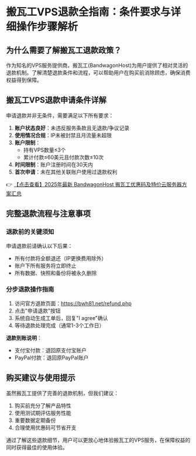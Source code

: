 # 搬瓦工VPS退款全指南：条件要求与详细操作步骤解析

## 为什么需要了解搬瓦工退款政策？

作为知名的VPS服务提供商，搬瓦工(BandwagonHost)为用户提供了相对灵活的退款机制。了解清楚退款条件和流程，可以帮助用户在购买前消除顾虑，确保消费权益得到保障。

## 搬瓦工VPS退款申请条件详解

申请退款并非无条件，需要满足以下所有要求：

1. **账户状态良好**：未违反服务条款且无退款/争议记录
2. **使用情况合规**：IP未被封禁且月流量未超限
3. **账户限制**：
   - 持有VPS数量≤3个
   - 累计付款≤60美元且付款次数≤10次
4. **时间限制**：账户注册时间在30天内
5. **首次申请**：未在其他关联账户使用过退款权利

👉 [【点击查看】2025年最新 BandwagonHost 搬瓦工优惠码及特价云服务器方案汇总](https://bit.ly/banwagon)

## 完整退款流程与注意事项

### 退款前的关键须知

申请退款前请确认以下后果：
- 所有付款将全额退还（IP更换费用除外）
- 账户下所有服务将立即终止
- 所有数据、快照和备份将被永久删除

### 分步退款操作指南

1. 访问官方退款页面：https://bwh81.net/refund.php
2. 点击"申请退款"按钮
3. 系统自动生成工单后，回复"I agree"确认
4. 等待退款处理完成（通常1-3个工作日）

**退款到账说明**：
- 支付宝付款：退回原支付宝账户
- PayPal付款：退回原PayPal账户

## 购买建议与使用提示

虽然搬瓦工提供了完善的退款机制，但我们建议：
1. 购买前充分了解产品特性
2. 使用测试期评估服务性能
3. 重要数据定期备份
4. 合理使用优惠码可节省开支

通过了解这些退款细节，用户可以更放心地体验搬瓦工的VPS服务，在保障权益的同时获得最佳的使用体验。